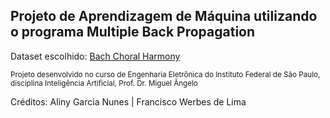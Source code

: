 <h2>Projeto de Aprendizagem de Máquina utilizando o programa Multiple Back Propagation</h2>
<p>Dataset escolhido: <a href="https://archive.ics.uci.edu/ml/datasets/Bach+Choral+Harmony">Bach Choral Harmony</a></p>
<small>Projeto desenvolvido no curso de Engenharia Eletrônica do Instituto Federal de São Paulo, disciplina Inteligência Artificial,
  Prof. Dr. Miguel Ângelo</small>
<p>Créditos: Aliny Garcia Nunes | Francisco Werbes de Lima</p>
